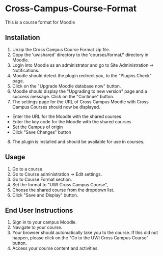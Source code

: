 # Cross-Campus-Course-Format

This is a course format for Moodle

## Installation

1. Unzip the Cross Campus Course Format zip file.
2. Copy the 'uwishared' directory to the 'courses/format/' directory in Moodle.
3. Login into Moodle as an administrator and go to Site Administration -> Notifications.
4. Moodle should detect the plugin redirect you, to the "Plugins Check" page.
5. Click on the "Upgrade Moodle database now" button.
6. Moodle should display the "Upgrading to new version" page and a success message. Click on the "Continue" button.
7. The settings page for the URL of Cross Campus Moodle with Cross Campus Courses should now be displayed.
  - Enter the URL for the Moodle with the shared courses
  - Enter the key code for the Moodle with the shared courses
  - Set the Campus of origin
  - Click "Save Changes" button
8. The plugin is installed and should be available for use in courses.

## Usage
1. Go to a course.
2. Go to Course administration -> Edit settings.
3. Go to Course Format section.
4. Set the format to "UWI Cross Campus Course",
5. Choose the shared course from the dropdown list.
6. Click "Save and Display" button.


## End User Instructions
1. Sign in to your campus Moodle.
2. Navigate to your course.
3. Your browser should automatically take you to the course. If this did not happen, please click on the "Go to the UWI Cross Campus Course" button.
4. Access your course content and activities.
